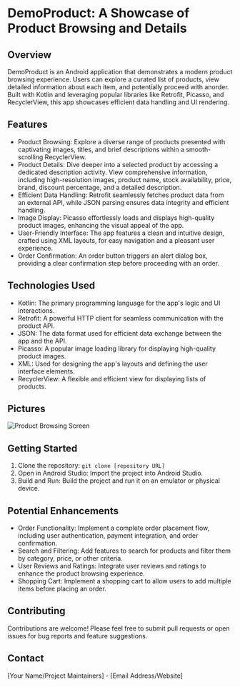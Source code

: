 # DemoProduct: A Showcase of Product Browsing and Details

## Overview

DemoProduct is an Android application that demonstrates a modern product browsing experience. Users can explore a curated list of products, view detailed information about each item, and potentially proceed with anorder. Built with Kotlin and leveraging popular libraries like Retrofit, Picasso, and RecyclerView, this app showcases efficient data handling and UI rendering.

## Features

*  Product Browsing:  Explore a diverse range of products presented with captivating images, titles, and brief descriptions within a smooth-scrolling RecyclerView.
*  Product Details:  Dive deeper into a selected product by accessing a dedicated description activity. View comprehensive information, including high-resolution images, product name, stock availability, price, brand, discount percentage, and a detailed description.
*  Efficient Data Handling:  Retrofit seamlessly fetches product data from an external API, while JSON parsing ensures data integrity and efficient handling.
*  Image Display:  Picasso effortlessly loads and displays high-quality product images, enhancing the visual appeal of the app.
*  User-Friendly Interface:  The app features a clean and intuitive design, crafted using XML layouts, for easy navigation and a pleasant user experience.
*  Order Confirmation:  An order button triggers an alert dialog box, providing a clear confirmation step before proceeding with an order.

## Technologies Used

*  Kotlin:  The primary programming language for the app's logic and UI interactions.
*  Retrofit:  A powerful HTTP client for seamless communication with the product API.
*  JSON:  The data format used for efficient data exchange between the app and the API.
*  Picasso:  A popular image loading library for displaying high-quality product images.
*  XML:  Used for designing the app's layouts and defining the user interface elements.
*  RecyclerView:  A flexible and efficient view for displaying lists of products.

## Pictures

![Product Browsing Screen](screenshots/product_browsing.png)


## Getting Started

1.  Clone the repository:  `git clone [repository URL]`
2.  Open in Android Studio:  Import the project into Android Studio.
3.  Build and Run:  Build the project and run it on an emulator or physical device.

## Potential Enhancements

*  Order Functionality:  Implement a complete order placement flow, including user authentication, payment integration, and order confirmation.
*  Search and Filtering:  Add features to search for products and filter them by category, price, or other criteria.
*  User Reviews and Ratings:  Integrate user reviews and ratings to enhance the product browsing experience.
*  Shopping Cart:  Implement a shopping cart to allow users to add multiple items before placing an order.

## Contributing

Contributions are welcome! Please feel free to submit pull requests or open issues for bug reports and feature suggestions.


## Contact

[Your Name/Project Maintainers] - [Email Address/Website]
